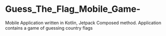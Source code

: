 # Guess_The_Flag_Mobile_Game-
Mobile Application written in Kotlin, Jetpack Composed method. Application contains a game of guessing country flags
